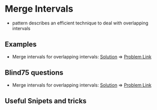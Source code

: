 # Merge Intervals

- pattern describes an efficient technique to deal with overlapping intervals

## Examples
- Merge intervals for overlapping intervals: [Solution](/src/merge-intervals/merge-overlapping-intervals.ts) => [Problem Link](https://leetcode.com/problems/merge-intervals/)

## Blind75 questions
- Merge intervals for overlapping intervals: [Solution](/src/merge-intervals/merge-overlapping-intervals.ts) => [Problem Link](https://leetcode.com/problems/merge-intervals/)

## Useful Snipets and tricks
